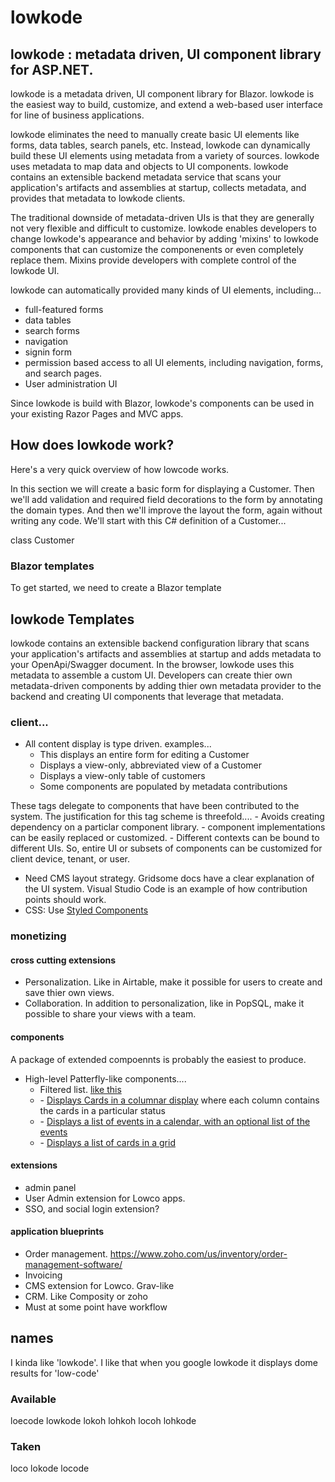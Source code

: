 # lowkode

## lowkode : metadata driven, UI component library for ASP.NET.

lowkode is a metadata driven, UI component library for Blazor.
lowkode is the easiest way to build, customize, and extend a web-based user interface for line of business applications.

lowkode eliminates the need to manually create basic UI elements like forms, data tables, search panels, etc.
Instead, lowkode can dynamically build these UI elements using metadata from a variety of sources.
lowkode uses metadata to map data and objects to UI components.
lowkode contains an extensible backend metadata service that scans your application's 
artifacts and assemblies at startup, collects metadata, and provides that metadata to lowkode clients.

The traditional downside of metadata-driven UIs is that they are generally not very flexible and difficult to customize.
lowkode enables developers to change lowkode's appearance and behavior by adding 'mixins' to lowkode components that can 
customize the componenents or even completely replace them.
Mixins provide developers with complete control of the lowkode UI.

lowkode can automatically provided many kinds of UI elements, including...
- full-featured forms 
- data tables 
- search forms
- navigation 
- signin form 
- permission based access to all UI elements, including navigation, forms, and search pages.
- User administration UI

Since lowkode is build with Blazor, lowkode's components can be used in your existing Razor Pages and MVC apps.


##  How does lowkode work?
Here's a very quick overview of how lowcode works.  

In this section we will create a basic form for displaying a Customer.
Then we'll add validation and required field decorations to the form by annotating the domain types.
And then we'll improve the layout the form, again without writing any code.
We'll start with this C# definition of a Customer...

class Customer 


### Blazor templates
To get started, we need to create a Blazor template 


## lowkode Templates





lowkode contains an extensible backend configuration library that scans your application's 
artifacts and assemblies at startup and adds metadata to your OpenApi/Swagger document.
In the browser, lowkode uses this metadata to assemble a custom UI.
Developers can create thier own metadata-driven components by adding thier own metadata provider to the backend and creating UI components that leverage that metadata.

### client...
- All content display is type driven.  examples...
	- <EditForm forType=@typeof(Customer) value=@customer/>  
		This displays an entire form for editing a Customer
	- <Card forType=@typeof(Customer) value=@customer/>  
		Displays a view-only, abbreviated view of a Customer
	- <DisplayTable forType=@typeof(Customer) value="@customerList">
		Displays a view-only table of customers
	- <Navigation forType=@typeof(NavigationMenuItem) value="@mainMenuItems"> 
		Some components are populated by metadata contributions

These tags delegate to components that have been contributed to the system.
The justification for this tag scheme is threefold....
	- Avoids creating dependency on a particlar component library.
	- component implementations can be easily replaced or customized.
	- Different contexts can be bound to different UIs.
	So, entire UI or subsets of components can be customized for client device, tenant, or user.
- Need CMS layout strategy.  Gridsome docs have a clear explanation of the UI system.
Visual Studio Code is an example of how contribution points should work.
- CSS: Use [Styled Components](https://www.styled-components.com/)

### monetizing

#### cross cutting extensions 
- Personalization. Like in Airtable, make it possible for users to create and save thier own views.   
- Collaboration.  In addition to personalization, like in PopSQL, make it possible to share your views with a team. 

#### components
A package of extended compoennts is probably the easiest to produce.

- High-level Patterfly-like components....
	- Filtered list.  [like this](https://www.capterra.com/order-management-software/)
	- <Kanban value=""> - [Displays Cards in a columnar display](https://airtable.com/images/home/kanban_view.png) where each column contains the cards in a particular status
	- <Calendar value=""> - [Displays a list of events in a calendar, with an optional list of the events](https://airtable.com/images/home/calendar_view.png) 
	- <Gallery value=""> - [Displays a list of cards in a grid](https://airtable.com/images/home/gallery_view.png) 

#### extensions
- admin panel
- User Admin extension for Lowco apps.
- SSO, and social login extension?

#### application blueprints
- Order management. https://www.zoho.com/us/inventory/order-management-software/
- Invoicing
- CMS extension for Lowco.  Grav-like
- CRM.  Like Composity or zoho
- Must at some point have workflow 



## names

I kinda like 'lowkode'.
I like that when you google lowkode it displays dome results for 'low-code'

### Available
loecode
lowkode
lokoh
lohkoh
locoh
lohkode

### Taken
loco
lokode
locode



